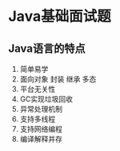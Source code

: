 # Java基础面试题

## Java语言的特点 

1. 简单易学
2. 面向对象 封装 继承 多态
3. 平台无关性 
4. GC实现垃圾回收
5. 异常处理机制
6. 支持多线程
7. 支持网络编程
8. 编译解释并存

